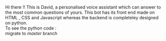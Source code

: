 Hi there !! This is David, a personalised voice assistant which can answer to the most common questions of yours. This bot has its front end made on HTML , CSS and Javascript whereas the backend is completeley designed on python.<br>
To see the python code : <br>
migrate to _master_ branch 
